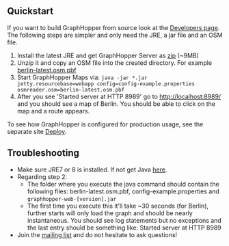 ## Quickstart

If you want to build GraphHopper from source look at the [Developers page](../core/quickstart-from-source.md). 
The following steps are simpler and only need the JRE, a jar file and an OSM file.

 1. Install the latest JRE and get GraphHopper Server as [zip](https://oss.sonatype.org/content/groups/public/com/graphhopper/graphhopper-web/0.7.0/) (~9MB)
 2. Unzip it and copy an OSM file into the created directory. For example [berlin-latest.osm.pbf](http://download.geofabrik.de/europe/germany/berlin.html)
 3. Start GraphHopper Maps via: `java -jar *.jar jetty.resourcebase=webapp config=config-example.properties osmreader.osm=berlin-latest.osm.pbf`
 4. After you see 'Started server at HTTP 8989' go to [http://localhost:8989/](http://localhost:8989/) and you should see a map of Berlin. You should be able to click on the map and a route appears.

To see how GraphHopper is configured for production usage, see the separate site [Deploy](./../core/deploy.md).

## Troubleshooting

 * Make sure JRE7 or 8 is installed. If not get Java [here](http://java.com).
 * Regarding step 2:
    * The folder where you execute the java command should contain the following files: berlin-latest.osm.pbf, config-example.properties and `graphhopper-web-[version].jar`
    * The first time you execute this it'll take ~30 seconds (for Berlin), further starts will only load the graph and should be nearly instantaneous. You should see log statements but no exceptions and the last entry should be something like: Started server at HTTP 8989
 * Join the [mailing list](http://graphhopper.com/#developers) and do not hesitate to ask questions!
